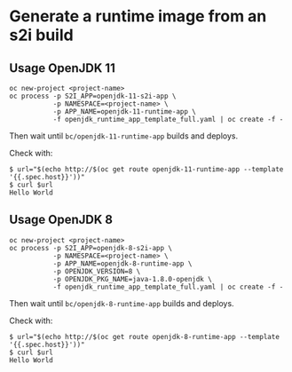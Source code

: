 # Generate a runtime image from an s2i build

## Usage OpenJDK 11

```
oc new-project <project-name>
oc process -p S2I_APP=openjdk-11-s2i-app \
           -p NAMESPACE=<project-name> \
           -p APP_NAME=openjdk-11-runtime-app \
           -f openjdk_runtime_app_template_full.yaml | oc create -f -
```

Then wait until `bc/openjdk-11-runtime-app` builds and deploys.

Check with:

```
$ url="$(echo http://$(oc get route openjdk-11-runtime-app --template '{{.spec.host}}'))"
$ curl $url
Hello World
```

## Usage OpenJDK 8

```
oc new-project <project-name>
oc process -p S2I_APP=openjdk-8-s2i-app \
           -p NAMESPACE=<project-name> \
           -p APP_NAME=openjdk-8-runtime-app \
           -p OPENJDK_VERSION=8 \
           -p OPENJDK_PKG_NAME=java-1.8.0-openjdk \
           -f openjdk_runtime_app_template_full.yaml | oc create -f -
```

Then wait until `bc/openjdk-8-runtime-app` builds and deploys.

Check with:

```
$ url="$(echo http://$(oc get route openjdk-8-runtime-app --template '{{.spec.host}}'))"
$ curl $url
Hello World
```
